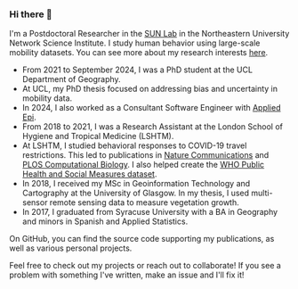 ### Hi there 👋

I'm a Postdoctoral Researcher in the [SUN Lab](https://socialurban.net) in the Northeastern University Network Science Institute. I study human behavior using large-scale mobility datasets. You can see more about my research interests [here](https://hamishgibbs.net/).

* From 2021 to September 2024, I was a PhD student at the UCL Department of Geography.
* At UCL, my PhD thesis focused on addressing bias and uncertainty in mobility data.
* In 2024, I also worked as a Consultant Software Engineer with [Applied Epi](https://appliedepi.org/).
* From 2018 to 2021, I was a Research Assistant at the London School of Hygiene and Tropical Medicine (LSHTM).
* At LSHTM, I studied behavioral responses to COVID-19 travel restrictions. This led to publications in [Nature Communications](https://www.nature.com/articles/s41467-020-18783-0) and [PLOS Computational Biology](https://journals.plos.org/ploscompbiol/article?id=10.1371/journal.pcbi.1009162). I also helped create the [WHO Public Health and Social Measures dataset](https://www.who.int/emergencies/diseases/novel-coronavirus-2019/phsm).
* In 2018, I received my MSc in Geoinformation Technology and Cartography at the University of Glasgow. In my thesis, I used multi-sensor remote sensing data to measure vegetation growth.
* In 2017, I graduated from Syracuse University with a BA in Geography and minors in Spanish and Applied Statistics.

On GitHub, you can find the source code supporting my publications, as well as various personal projects. 

Feel free to check out my projects or reach out to collaborate! If you see a problem with something I've written, make an issue and I'll fix it!

